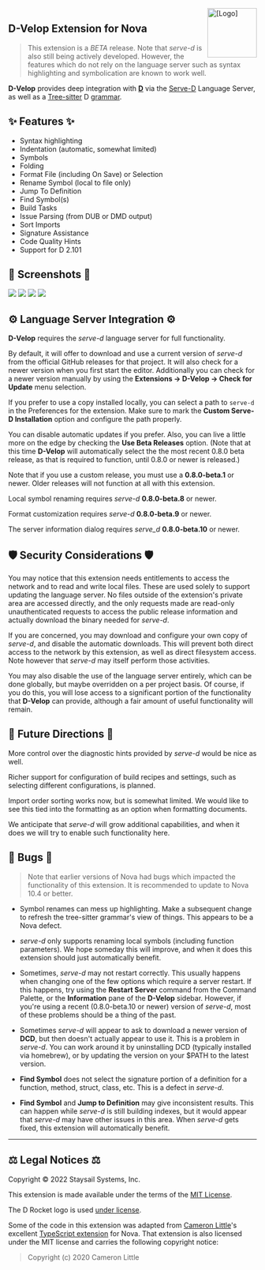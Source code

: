 <img src="https://raw.githubusercontent.com/staysail/nova-dvelop/main/rocket.png" align="right" width="100" alt="[Logo]" />

## D-Velop Extension for Nova

> This extension is a _BETA_ release. Note that _serve-d_ is also still being
> actively developed. However, the features which do not rely on the language server
> such as syntax highlighting and symbolication are known to work well.

**D-Velop** provides deep integration with [**D**][1] via the [Serve-D][2] Language Server, as well as a [Tree-sitter][3] D [grammar][4].

## ✨ Features ✨

- Syntax highlighting
- Indentation (automatic, somewhat limited)
- Symbols
- Folding
- Format File (including On Save) or Selection
- Rename Symbol (local to file only)
- Jump To Definition
- Find Symbol(s)
- Build Tasks
- Issue Parsing (from DUB or DMD output)
- Sort Imports
- Signature Assistance
- Code Quality Hints
- Support for D 2.101

## 📸 Screenshots 📸

![](https://raw.githubusercontent.com/staysail/nova-serve-d/main/screenshot1.png)
![](https://raw.githubusercontent.com/staysail/nova-serve-d/main/screenshot2.png)
![](https://raw.githubusercontent.com/staysail/nova-serve-d/main/screenshot3.png)
![](https://raw.githubusercontent.com/staysail/nova-serve-d/main/screenshot4.png)

## ⚙️ Language Server Integration ⚙️

**D-Velop** requires the _serve-d_ language server for full functionality.

By default, it will offer to download and use a current version of _serve-d_
from the official GitHub releases for that project. It will also check
for a newer version when you first start the editor. Additionally you can
check for a newer version manually by using the **Extensions → D-Velop → Check for Update**
menu selection.

If you prefer to use a copy installed locally, you can select a path to
`serve-d` in the Preferences for the extension. Make sure to mark the
**Custom Serve-D Installation** option and configure the path properly.

You can disable automatic updates if you prefer. Also, you can live a little
more on the edge by checking the **Use Beta Releases** option.
(Note that at this time **D-Velop** will automatically select the the most
recent 0.8.0 beta release, as that is required to function, until 0.8.0
or newer is released.)

Note that if you use a custom release, you must use a **0.8.0-beta.1** or
newer. Older releases will not function at all with this extension.

Local symbol renaming requires _serve-d_ **0.8.0-beta.8** or newer.

Format customization requires _serve-d_ **0.8.0-beta.9** or newer.

The server information dialog requires _serve_d_ **0.8.0-beta.10** or newer.

## 🛡️ Security Considerations 🛡️

You may notice that this extension needs entitlements to access
the network and to read and write local files. These are used
solely to support updating the language server. No files outside
of the extension's private area are accessed directly, and the
only requests made are read-only unauthenticated requests to access
the public release information and actually download the binary
needed for _serve-d_.

If you are concerned, you may download and configure your own
copy of _serve-d_, and disable the automatic downloads. This
will prevent both direct access to the network by this extension,
as well as direct filesystem access. Note however that _serve-d_
may itself perform those activities.

You may also disable the use of the language server entirely, which
can be done globally, but maybe overridden on a per project basis.
Of course, if you do this, you will lose access to a significant portion of
the functionality that **D-Velop** can provide, although a fair amount
of useful functionality will remain.

## 🔮 Future Directions 🔮

More control over the diagnostic hints provided by _serve-d_ would be nice as well.

Richer support for configuration of build recipes and settings, such as
selecting different configurations, is planned.

Import order sorting works now, but is somewhat limited. We would like to
see this tied into the formatting as an option when formatting documents.

We anticipate that _serve-d_ will grow additional capabilities, and when
it does we will try to enable such functionality here.

## 🐜 Bugs 🐜

> Note that earlier versions of Nova had bugs which impacted the functionality
> of this extension. It is recommended to update to Nova 10.4 or better.

- Symbol renames can mess up highlighting. Make a subsequent change to refresh the
  tree-sitter grammar's view of things. This appears to be a Nova defect.

- _serve-d_ only supports renaming local symbols (including function parameters).
  We hope someday this will improve, and when it does this extension should just
  automatically benefit.

- Sometimes, _serve-d_ may not restart correctly. This usually happens when
  changing one of the few options which require a server restart. If this
  happens, try using the **Restart Server** command from the Command Palette,
  or the **Information** pane of the **D-Velop** sidebar. However, if you're
  using a recent (0.8.0-beta.10 or newer) version of _serve-d_, most of these
  problems should be a thing of the past.

- Sometimes _serve-d_ will appear to ask to download a newer version of **DCD**,
  but then doesn't actually appear to use it. This is a problem in _serve-d_.
  You can work around it by uninstalling DCD (typically installed via homebrew),
  or by updating the version on your $PATH to the latest version.

- **Find Symbol** does not select the signature portion of a definition for a
  function, method, struct, class, etc. This is a defect in _serve-d_.

- **Find Symbol** and **Jump to Definition** may give inconsistent results.
  This can happen while _serve-d_ is still building indexes, but it would appear
  that _serve-d_ may have other issues in this area. When _serve-d_ gets fixed,
  this extension will automatically benefit.

---

## ⚖️ Legal Notices ⚖️

Copyright © 2022 Staysail Systems, Inc.

This extension is made available under the terms of the [MIT License][7].

The D Rocket logo is used [under license][5].

Some of the code in this extension was adapted from [Cameron Little][8]'s
excellent [TypeScript extension][7] for Nova.
That extension is also licensed under the MIT license and carries the
following copyright notice:

> Copyright (c) 2020 Cameron Little

[1]: https://dlang.org "D Language web site"
[2]: https://github.com/Pure-D/serve-d "Serve-D repository"
[3]: https://tree-sitter.github.io "Tree-sitter web site"
[4]: https://github.com/gdamore/tree-sitter-d "D Grammar for Tree-sitter"
[5]: https://github.com/dlang-community/artwork "D community artwork"
[6]: https://devforum.nova.app/t/lsp-integers-0-and-1-serialized-to-boolean/1831
[7]: https://github.com/staysail/nova-dvelop/blob/main/LICENSE.md "MIT License"
[8]: https://github.com/apexskier/nova-typescript "TypeScript Extension for Nova"
